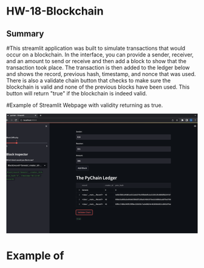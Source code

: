 # HW-18-Blockchain

## Summary

#This streamlit application was built to simulate transactions that would occur on a blockchain. In the interface, you can provide a sender, receiver, and an amount to send or receive and then add a block to show that the transaction took place. The transaction is then added to the ledger below and shows the record, previous hash, timestamp, and nonce that was used. There is also a validate chain button that checks to make sure the blockchain is valid and none of the previous blocks have been used. This button will return "true" if the blockchain is indeed valid. 

#Example of Streamlit Webpage with validity returning as true.

![alt text](https://github.com/nickmescain/HW-18-Blockchain/blob/main/Images/Screen%20Shot%202023-03-29%20at%202.16.33%20AM.png)


# Example of